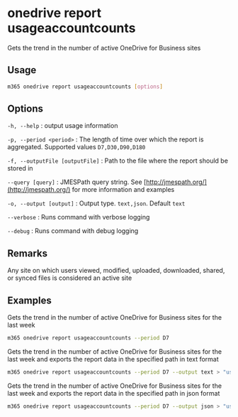 # onedrive report usageaccountcounts

Gets the trend in the number of active OneDrive for Business sites

## Usage

```sh
m365 onedrive report usageaccountcounts [options]
```

## Options

`-h, --help`
: output usage information

`-p, --period <period>`
: The length of time over which the report is aggregated. Supported values `D7,D30,D90,D180`

`-f, --outputFile [outputFile]`
: Path to the file where the report should be stored in

`--query [query]`
: JMESPath query string. See [http://jmespath.org/](http://jmespath.org/) for more information and examples

`-o, --output [output]`
: Output type. `text,json`. Default `text`

`--verbose`
: Runs command with verbose logging

`--debug`
: Runs command with debug logging

## Remarks

Any site on which users viewed, modified, uploaded, downloaded, shared, or synced files is considered an active site

## Examples

Gets the trend in the number of active OneDrive for Business sites for the last week

```sh
m365 onedrive report usageaccountcounts --period D7
```

Gets the trend in the number of active OneDrive for Business sites for the last week and exports the report data in the specified path in text format

```sh
m365 onedrive report usageaccountcounts --period D7 --output text > "usageaccountcounts.txt"
```

Gets the trend in the number of active OneDrive for Business sites for the last week and exports the report data in the specified path in json format

```sh
m365 onedrive report usageaccountcounts --period D7 --output json > "usageaccountcounts.json"
```
